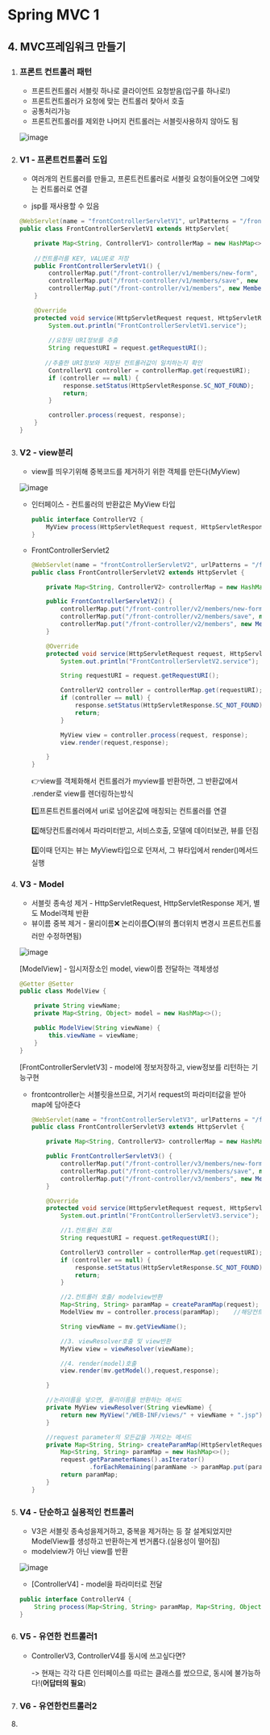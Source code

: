 # Spring MVC 1

## 4. MVC프레임워크 만들기

1. ### 프론트 컨트롤러 패턴

   - 프론트컨트롤러 서블릿 하나로 클라이언트 요청받음(입구를 하나로!)
   - 프론트컨트롤러가 요청에 맞는 컨트롤러 찾아서 호출
   - 공통처리가능
   - 프론트컨트롤러를 제외한 나머지 컨트롤러는 서블릿사용하지 않아도 됨

   ![image](https://user-images.githubusercontent.com/68681443/130757037-c89e0531-d823-434e-8641-3c4784ddafeb.png)

   

2. ### V1 - 프론트컨트롤러 도입

   - 여러개의 컨트롤러를 만들고, 프론트컨트롤러로 서블릿 요청이들어오면 그에맞는 컨트롤러로 연결

   -  jsp를 재사용할 수 있음

     ```JAVA
     @WebServlet(name = "frontControllerServletV1", urlPatterns = "/front-controller/v1/*")
     public class FrontControllerServletV1 extends HttpServlet{
     
         private Map<String, ControllerV1> controllerMap = new HashMap<>();
     	
         //컨트롤러를 KEY, VALUE로 저장
         public FrontControllerServletV1() {
             controllerMap.put("/front-controller/v1/members/new-form", new MemberFormControllerV1());
             controllerMap.put("/front-controller/v1/members/save", new MemberSaveControllerV1());
             controllerMap.put("/front-controller/v1/members", new MemberListControllerV1());
         }
     
         @Override
         protected void service(HttpServletRequest request, HttpServletResponse response) throws ServletException, IOException {
             System.out.println("FrontControllerServletV1.service");
     		
             //요청된 URI정보를 추출
             String requestURI = request.getRequestURI();
             
     		//추출한 URI정보와 저장된 컨트롤러값이 일치하는지 확인
             ControllerV1 controller = controllerMap.get(requestURI);
             if (controller == null) {
                 response.setStatus(HttpServletResponse.SC_NOT_FOUND);
                 return;
             }
     
             controller.process(request, response);
         }
     }
     ```

     

3. ### V2 - view분리

   - view를 띄우기위해 중복코드를 제거하기 위한 객체를 만든다(MyView)

   ![image](https://user-images.githubusercontent.com/68681443/130887446-58d9bdb9-6cc0-42e0-9b6f-3fd7567a0a5f.png)

   - 인터페이스 - 컨트롤러의 반환값은 MyView 타입

     ```java
     public interface ControllerV2 {
         MyView process(HttpServletRequest request, HttpServletResponse response) throws ServletException, IOException;
     }
     ```

   - FrontControllerServlet2 

     ```java
     @WebServlet(name = "frontControllerServletV2", urlPatterns = "/front-controller/v2/*")
     public class FrontControllerServletV2 extends HttpServlet {
     
         private Map<String, ControllerV2> controllerMap = new HashMap<>();
     
         public FrontControllerServletV2() {
             controllerMap.put("/front-controller/v2/members/new-form", new MemberFormControllerV2());
             controllerMap.put("/front-controller/v2/members/save", new MemberSaveControllerV2());
             controllerMap.put("/front-controller/v2/members", new MemberListControllerV2());
         }
     
         @Override
         protected void service(HttpServletRequest request, HttpServletResponse response) throws ServletException, IOException {
             System.out.println("FrontControllerServletV2.service");
     
             String requestURI = request.getRequestURI();
     
             ControllerV2 controller = controllerMap.get(requestURI);
             if (controller == null) {
                 response.setStatus(HttpServletResponse.SC_NOT_FOUND);
                 return;
             }
     
             MyView view = controller.process(request, response);
             view.render(request,response);
     
         }
     }
     ```

     👉view를 객체화해서 컨트롤러가 myview를 반환하면, 그 반환값에서 .render로 view를 렌더링하는방식

     1️⃣프론트컨트롤러에서 uri로 넘어온값에 매칭되는 컨트롤러를 연결

     2️⃣해당컨트롤러에서 파라미터받고, 서비스호출, 모델에 데이터보관, 뷰를 던짐

     3️⃣이때 던지는 뷰는 MyView타입으로  던져서, 그 뷰타입에서 render()메서드 실행

     

4. ### V3 - Model

   - 서블릿 종속성 제거 - HttpServletRequest, HttpServletResponse 제거, 별도 Model객체 반환
   - 뷰이름 중복 제거 - 물리이름❌ 논리이름⭕(뷰의 폴더위치 변경시 프론트컨트롤러만 수정하면됨)

   ![image](https://user-images.githubusercontent.com/68681443/130924067-7018cbb8-4f59-4e4c-923b-bbd66f2af13c.png)

   

   [ModelView] - 임시저장소인 model, view이름 전달하는 객체생성

   ```java
   @Getter @Setter
   public class ModelView {
   
       private String viewName;
       private Map<String, Object> model = new HashMap<>();
   
       public ModelView(String viewName) {
           this.viewName = viewName;
       }
   }		
   ```

   [FrontControllerServletV3] - model에 정보저장하고, view정보를 리턴하는 기능구현

   - frontcontroller는 서블릿을쓰므로, 거기서 request의 파라미터값을 받아 map에 담아준다

     ```java
     @WebServlet(name = "frontControllerServletV3", urlPatterns = "/front-controller/v3/*")
     public class FrontControllerServletV3 extends HttpServlet {
     
         private Map<String, ControllerV3> controllerMap = new HashMap<>();
     
         public FrontControllerServletV3() {
             controllerMap.put("/front-controller/v3/members/new-form", new MemberFormControllerV3());
             controllerMap.put("/front-controller/v3/members/save", new MemberSaveControllerV3());
             controllerMap.put("/front-controller/v3/members", new MemberListControllerV3());
         }
     
         @Override
         protected void service(HttpServletRequest request, HttpServletResponse response) throws ServletException, IOException {
             System.out.println("FrontControllerServletV3.service");
     
             //1.컨트롤러 조회
             String requestURI = request.getRequestURI();
     
             ControllerV3 controller = controllerMap.get(requestURI);   
             if (controller == null) {
                 response.setStatus(HttpServletResponse.SC_NOT_FOUND);
                 return;
             }
     
             //2.컨트롤러 호출/ modelview반환
             Map<String, String> paramMap = createParamMap(request); //파라미터가져오는 메서드
             ModelView mv = controller.process(paramMap);    //해당컨트롤러에 데이터 전달
     
             String viewName = mv.getViewName();
     
             //3. viewResolver호출 및 view반환
             MyView view = viewResolver(viewName);
     
             //4. render(model)호출
             view.render(mv.getModel(),request,response);
     
         }
     
         //논리이름을 넣으면, 물리이름을 반환하는 메서드
         private MyView viewResolver(String viewName) {
             return new MyView("/WEB-INF/views/" + viewName + ".jsp");
         }
     
         //request parameter의 모든값을 가져오는 메서드
         private Map<String, String> createParamMap(HttpServletRequest request) {
             Map<String, String> paramMap = new HashMap<>();
             request.getParameterNames().asIterator()
                     .forEachRemaining(paramName -> paramMap.put(paramName, request.getParameter(paramName)));
             return paramMap;
         }
     }
     ```

     

5. ### V4 - 단순하고 실용적인 컨트롤러

   - V3은 서블릿 종속성을제거하고, 중복을 제거하는 등 잘 설계되었지만 ModelView를 생성하고 반환하는게 번거롭다.(실용성이 떨어짐)
   - modelview가 아닌 view를 반환

   ![image](https://user-images.githubusercontent.com/68681443/130930354-d083effc-bc54-4f06-91a2-98f9b0a06c2c.png)

   - [ControllerV4] - model을 파라미터로 전달

   ```java
   public interface ControllerV4 {
       String process(Map<String, String> paramMap, Map<String, Object> model);
   }
   ```

   

6. ### V5 - 유연한 컨트롤러1

   - ControllerV3, ControllerV4를 동시에 쓰고싶다면?

     -> 현재는 각각 다른 인터페이스를 따르는 클래스를 썼으므로, 동시에 불가능하다!(**어답터의 필요**)

     

7. ### V6 - 유연한컨트롤러2

8. 
